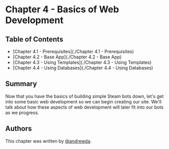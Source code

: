 # Chapter 4 - Basics of Web Development

## Table of Contents

- [Chapter 4.1 - Prerequisites](./Chapter 4.1 - Prerequisites)
- [Chapter 4.2 - Base App](./Chapter 4.2 - Base App)
- [Chapter 4.3 - Using Templates](./Chapter 4.3 - Using Templates)
- [Chapter 4.4 - Using Databases](./Chapter 4.4 - Using Databases)

## Summary

Now that you have the basics of building simple Steam bots down, let's get into
some basic web development so we can begin creating our site. We'll talk about
how these aspects of web development will later fit into our bots as we
progress.

## Authors

This chapter was written by [@andrewda](https://github.com/andrewda).
